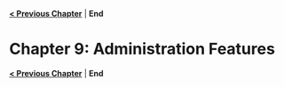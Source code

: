 [**< Previous Chapter**](/ch08-userprofilefeatures.md) | **End**

# Chapter 9: Administration Features


[**< Previous Chapter**](/ch08-userprofilefeatures.md) | **End**
